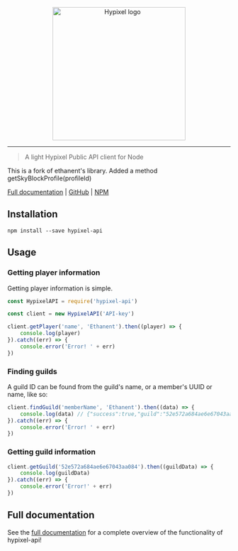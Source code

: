 <p align="center" style="text-align: center;"><img src="https://api.hypixel.net/assets/images/logo.png" width="300" alt="Hypixel logo"/></p>

---

> A light Hypixel Public API client for Node

This is a fork of ethanent's library.  Added a method getSkyBlockProfile(profileId)

[Full documentation](https://ethanent.github.io/hypixel-api/) | [GitHub](https://github.com/ethanent/hypixel-api) | [NPM](https://www.npmjs.com/package/hypixel-api)

## Installation

```shell
npm install --save hypixel-api
```

## Usage

### Getting player information

Getting player information is simple.

```javascript
const HypixelAPI = require('hypixel-api')

const client = new HypixelAPI('API-key')

client.getPlayer('name', 'Ethanent').then((player) => {
	console.log(player)
}).catch((err) => {
	console.error('Error! ' + err)
})
```

### Finding guilds

A guild ID can be found from the guild's name, or a member's UUID or name, like so:

```javascript
client.findGuild('memberName', 'Ethanent').then((data) => {
	console.log(data) // {"success":true,"guild":"52e572a684ae6e67043aa084"}
}).catch((err) => {
	console.error('Error! ' + err)
})
```

### Getting guild information

```javascript
client.getGuild('52e572a684ae6e67043aa084').then((guildData) => {
	console.log(guildData)
}).catch((err) => {
	console.error('Error!' + err)
})
```

## Full documentation

See the [full documentation](https://ethanent.github.io/hypixel-api/) for a complete overview of the functionality of hypixel-api!
